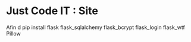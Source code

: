 # Just Code IT : Site

Afin d
pip install flask flask_sqlalchemy flask_bcrypt flask_login flask_wtf Pillow